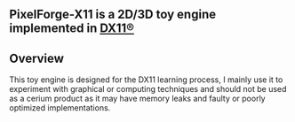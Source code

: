  ##               PixelForge-X11 is a 2D/3D toy engine implemented in [DX11®]([]())
  
</h1>


  ##              



## Overview
This toy engine is designed for the DX11 learning process, I mainly use it to experiment with graphical or computing techniques and should not be used as a cerium product as it may have memory leaks and faulty or poorly optimized implementations.
